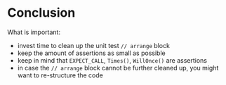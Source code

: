 # Conclusion

What is important:
* invest time to clean up the unit test `// arrange` block
* keep the amount of assertions as small as possible 
* keep in mind that `EXPECT_CALL`, `Times()`, `WillOnce()` are assertions
* in case the `// arrange` block cannot be further cleaned up, you might want to re-structure the code
